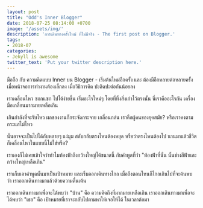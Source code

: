 ```yaml
---
layout: post
title: "Odd's Inner Blogger"
date: 2018-07-25 08:14:00 +0700
image: '/assets/img/'
description: 'การเดินทางครั้งใหม่ ที่ไม่มีจริง - The first post on Blogger.'
tags:
- 2018-07
categories:
- Jekyll is awesome
twitter_text: 'Put your twitter description here.'
---
```

มือถือ กับ ความคิดแบบ Inner บน Blogger - เริ่มต้นใหม่อีกครั้ง และ ต้องมีอีกหลายต่อหลายครั้ง เมื่อหน้าจอการทำงานต้องเล็กลง เมื่อวิธีการคิด ปะติดปะต่อกันน้อยลง

เราเคลื่อนไหว ซอกแซก ไปได้ง่ายขึ้น เริ่มอะไรใหม่ๆ โดยที่ทิ้งสิ่งเก่าไว้ตรงนั้น นี่เราคืออะไรกัน เครื่องมือเกลื่อนมากมายเหลือเกิน

เกินกำลังที่จะรับไหว ผลของงานก็กระจัดกระจาย เกลื่อนกล่น เราคือผู้คนของยุคสมัย? หรือเราคงตามกระแสไม่ไหว

นั่นอาจจะเป็นไปได้กับหลายๆ แง่มุม สลับกลับตรงไหนต้องหยุด หรือว่าตรงไหนต้องไป นานมาแล้วชีวิตก็เคลื่อนไหวในแบบนี้ไม่ใช่หรือ?

เราเองก็ไม่เคยเข้าใจว่าทำไมท้องฟ้าถึงกว้างใหญ่ได้ขนาดนี้ กับคำพูดที่ว่า "ท้องฟ้าที่นั่น นั้นช่างสีฟ้าและกว้างใหญ่เหลือเกิน"

เราเก็บเอาคำพูดนั้นมาเป็นเป้าหมาย และเริ่มออกเดินทางไกล เมื่อถึงตอนไหนก็ไกลเกินไปที่จะค้นพบว่า เราออกเดินทางมาแล้วด้วยความตื่นเต้น

เราออกเดินทางมาเพื่อจะได้พบว่า "บ้าน" คือ ความคิดถึงที่มากมายเหลือเกิน เราออกเดินทางมาเพื่อจะได้พบว่า "เธอ" คือ เป้าหมายที่เราจะกลับไปตามหาให้เจอให้ได้ ในเวลาต่อมา
